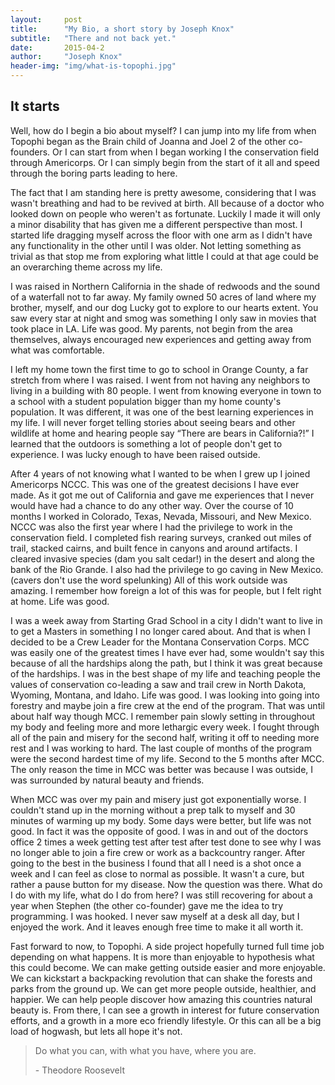 ```yaml
---
layout:     post
title:      "My Bio, a short story by Joseph Knox"
subtitle:   "There and not back yet."
date:       2015-04-2
author:     "Joseph Knox"
header-img: "img/what-is-topophi.jpg"
---
```


<h2>It starts</h2>

<p>Well, how do I begin a bio about myself? I can jump into my life from when Topophi began as the Brain child of Joanna and Joel 2 of the other co-founders.  Or I can start from when I began working I the conservation field through Americorps.  Or I can simply begin from the start of it all and speed through the boring parts leading to here.   </p>

<p>The fact that I am standing here is pretty awesome, considering that I was wasn't breathing and had to be revived at birth. All because of a doctor who looked down on people who weren't as fortunate.  Luckily I made it will only a minor disability that has given me a different perspective than most. I started life dragging myself across the floor with one arm as I didn't have any functionality in the other until I was older.  Not letting something as trivial as that stop me from exploring what little I could at that age could be an overarching theme across my life.  </p>

<p>I was raised in Northern California in the shade of redwoods and the sound of a waterfall not to far away.  My family owned 50 acres of land where my brother, myself, and our dog Lucky got to explore to our hearts extent.  You saw every star at night and smog was something I only saw in movies that took place in LA. Life was good.  My parents, not begin from the area themselves, always encouraged new experiences and getting away from what was comfortable. </p>

<p>	I left my home town the first time to go to school in Orange County, a far stretch from where I was raised.  I went from not having any neighbors to living in a building with 80 people.  I went from knowing everyone in town to a school with a student population bigger than my home county's population.   It was different, it was one of the best learning experiences in my life.  I will never forget telling stories about seeing bears and other wildlife at home and hearing people say “There are bears in California?!” I learned that the outdoors is something a lot of people don't get to experience.  I was lucky enough to have been raised outside.  </p>

<p>	After 4 years of not knowing what I wanted to be when I grew up I joined Americorps NCCC.  This was one of the greatest decisions I have ever made.  As it got me out of California and gave me experiences that I never would have had a chance to do any other way.  Over the course of 10 months I worked in Colorado, Texas, Nevada, Missouri, and New Mexico. NCCC was also the first year where I had the privilege to work in the conservation field.  I completed fish rearing surveys, cranked out miles of trail, stacked cairns, and built fence in canyons and around artifacts. I cleared invasive species (dam you salt cedar!) in the desert and along the bank of the Rio Grande.  I also had the privilege to go caving in New Mexico. (cavers don't use the word spelunking) All of this work outside was amazing.  I remember how foreign a lot of this was for people, but I felt right at home.  Life was good. </p>

<p>I was a week away from Starting Grad School in a city I didn't want to live in to get a Masters in something I no longer cared about.  And that is when I decided to be a Crew Leader for the Montana Conservation Corps.  MCC was easily one of the greatest times I have ever had, some wouldn't say this  because of all the hardships along the path, but I think it was great because of the hardships.  I was in the best shape of my life and teaching people the values of conservation co-leading a saw and trail crew in North Dakota, Wyoming, Montana, and Idaho.  Life was good.  I was looking into going into forestry and maybe join a fire crew at the end of the program.  That was until about half way though MCC.  I remember pain slowly setting in throughout my body and feeling more and more lethargic every week.  I fought through all of the pain and misery for the second half, writing it off to needing more rest and I was working to hard.  The last couple of months of the program were the second hardest time of my life.  Second to the 5 months after MCC. The only reason the time in MCC was better was because I was outside, I was surrounded by natural beauty and friends.</p>

<p>	When MCC was over my pain and misery just got exponentially worse.  I couldn't stand up in the morning without a prep talk to myself and 30 minutes of warming up my body.  Some days were better, but life was not good. In fact it was the opposite of good.  I was in and out of the doctors office 2 times a week getting test after test after test done to see why I was no longer able to join a fire crew or work as a backcountry ranger. After going to the best in the business I found that all I need is a shot once a week and I can feel as close to normal as possible.  It wasn't a cure, but rather a pause button for my disease.  Now the question was there.  What do I do with my life, what do I do from here? I was still recovering for about a year when Stephen (the other co-founder) gave me the idea to try programming.  I was hooked. I never saw myself at a desk all day, but I enjoyed the work.  And it leaves enough free time to make it all worth it.  </p>

<p>	Fast forward to now, to Topophi. A side project hopefully turned full time job depending on what happens.  It is more than enjoyable to hypothesis what this could become.  We can make getting outside easier and more enjoyable.  We can kickstart a backpacking revolution that can shake the forests and parks from the ground up. We can get more people outside, healthier, and happier.  We can help people discover how amazing this countries natural beauty is. From there, I can see a growth in interest for future conservation efforts, and a growth in a more eco friendly lifestyle. Or this can all be a big load of hogwash, but lets all hope it's not. </p>

<blockquote>Do what you can, with what you have, where you are.
  <p>- Theodore Roosevelt</p>
</blockquote>








